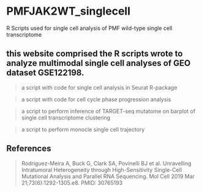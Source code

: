 # PMFJAK2WT_singlecell
R Scripts used for single cell analysis of PMF wild-type single cell transcriptome

## this website comprised the R scripts wrote to analyze multimodal single cell analyses of GEO dataset GSE122198.

> a script with code for single cell analysis in Seurat R-package

> a script with code for cell cycle phase progression analysis

> a script to perform inference of TARGET-seq mutatome on barplot of single cell transcriptome clustering

> a script to perform monocle single cell trajectory

## References
> Rodriguez-Meira A, Buck G, Clark SA, Povinelli BJ et al. Unravelling Intratumoral Heterogeneity through High-Sensitivity Single-Cell Mutational Analysis and Parallel RNA Sequencing. Mol Cell 2019 Mar 21;73(6):1292-1305.e8. PMID: 30765193


